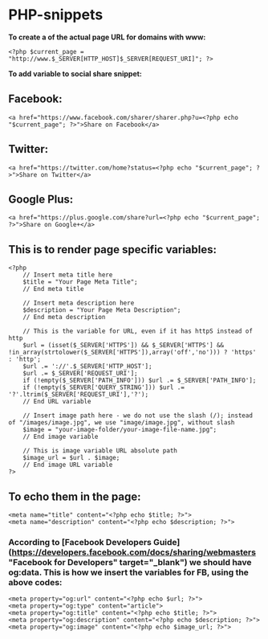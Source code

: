 # PHP-snippets

**To create a  of the actual page URL for domains with www:**

`<?php $current_page = "http://www.$_SERVER[HTTP_HOST]$_SERVER[REQUEST_URI]"; ?>`

**To add variable to social share snippet:**

## Facebook:
`<a href="https://www.facebook.com/sharer/sharer.php?u=<?php echo "$current_page"; ?>">Share on Facebook</a>`
## Twitter:
`<a href="https://twitter.com/home?status=<?php echo "$current_page"; ?>">Share on Twitter</a>`
## Google Plus:
`<a href="https://plus.google.com/share?url=<?php echo "$current_page"; ?>">Share on Google+</a>`

## This is to render page specific variables:

~~~~
<?php
    // Insert meta title here
    $title = "Your Page Meta Title";
    // End meta title

    // Insert meta description here
    $description = "Your Page Meta Description";
    // End meta description

    // This is the variable for URL, even if it has httpS instead of http
    $url = (isset($_SERVER['HTTPS']) && $_SERVER['HTTPS'] && !in_array(strtolower($_SERVER['HTTPS']),array('off','no'))) ? 'https' : 'http';
    $url .= '://'.$_SERVER['HTTP_HOST'];
    $url .= $_SERVER['REQUEST_URI'];
    if (!empty($_SERVER['PATH_INFO'])) $url .= $_SERVER['PATH_INFO'];
    if (!empty($_SERVER['QUERY_STRING'])) $url .= '?'.ltrim($_SERVER['REQUEST_URI'],'?');
    // End URL variable

    // Insert image path here - we do not use the slash (/); instead of "/images/image.jpg", we use "image/image.jpg", without slash
    $image = "your-image-folder/your-image-file-name.jpg";
    // End image variable

    // This is image variable URL absolute path
    $image_url = $url . $image;
    // End image URL variable
?>
~~~~

## To echo them in the page:

~~~~
<meta name="title" content="<?php echo $title; ?>">
<meta name="description" content="<?php echo $description; ?>">
~~~~

### According to [Facebook Developers Guide](https://developers.facebook.com/docs/sharing/webmasters "Facebook for Developers" target="_blank") we should have og:data. This is how we insert the variables for FB, using the above codes:

~~~~
<meta property="og:url" content="<?php echo $url; ?>">
<meta property="og:type" content="article">
<meta property="og:title" content="<?php echo $title; ?>">
<meta property="og:description" content="<?php echo $description; ?>">
<meta property="og:image" content="<?php echo $image_url; ?>">
~~~~
